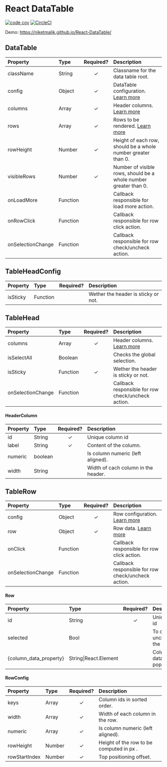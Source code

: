 # React DataTable

[![code cov](https://codecov.io/gh/NiketMalik/React-DataTable/branch/master/graph/badge.svg)](https://codecov.io/gh/NiketMalik/React-DataTable)
[![CircleCI](https://circleci.com/gh/NiketMalik/React-DataTable.svg?style=shield)](https://circleci.com/gh/NiketMalik/React-DataTable)

Demo: https://niketmalik.github.io/React-DataTable/

## DataTable

| Property          | Type     | Required? | Description                                                      |
| :---------------- | :------- | :-------: | :--------------------------------------------------------------- |
| className         | String   |     ✓     | Classname for the data table root.                               |
| config            | Object   |     ✓     | DataTable configuration. [Learn more](#TableHeadConfig)          |  |
| columns           | Array    |     ✓     | Header columns. [Learn more](#HeaderColumn)                      |
| rows              | Array    |     ✓     | Rows to be rendered. [Learn more](#Row)                          |
| rowHeight         | Number   |     ✓     | Height of each row, should be a whole number greater than 0.     |
| visibleRows       | Number   |     ✓     | Number of visible rows, should be a whole number greater than 0. |
| onLoadMore        | Function |           | Callback responsible for load more action.                       |
| onRowClick        | Function |           | Callback responsible for row click action.                       |
| onSelectionChange | Function |           | Callback responsible for row check/uncheck action.               |

## TableHeadConfig

| Property | Type     | Required? | Description                         |
| :------- | :------- | :-------: | :---------------------------------- |
| isSticky | Function |           | Wether the header is sticky or not. |

## TableHead

| Property          | Type     | Required? | Description                                        |
| :---------------- | :------- | :-------: | :------------------------------------------------- |
| columns           | Array    |     ✓     | Header columns. [Learn more](#HeaderColumn)        |
| isSelectAll       | Boolean  |           | Checks the global selection.                       |
| isSticky          | Function |     ✓     | Wether the header is sticky or not.                |
| onSelectionChange | Function |           | Callback responsible for row check/uncheck action. |

#### HeaderColumn

| Property | Type    | Required? | Description                         |
| :------- | :------ | :-------: | :---------------------------------- |
| id       | String  |     ✓     | Unique column id                    |
| label    | String  |     ✓     | Content of the column.              |
| numeric  | boolean |           | Is column numeric (left aligned).   |
| width    | String  |           | Width of cach column in the header. |

## TableRow

| Property          | Type     | Required? | Description                                        |
| :---------------- | :------- | :-------: | :------------------------------------------------- |
| config            | Object   |     ✓     | Row configuration. [Learn more](#RowConfig)        |
| row               | Object   |     ✓     | Row data. [Learn more](#Row)                       |
| onClick           | Function |           | Callback responsible for row click action.         |
| onSelectionChange | Function |           | Callback responsible for row check/uncheck action. |

#### Row

| Property               | Type                  | Required? | Description                  |
| :--------------------- | :-------------------- | :-------: | :--------------------------- |
| id                     | String                |     ✓     | Unique row id                |
| selected               | Bool                  |           | To check or uncheck the row. |
| {column_data_property} | String\|React.Element |           | Column data to be populated. |

#### RowConfig

| Property      | Type           | Required? | Description                              |
| :------------ | :------------- | :-------: | :--------------------------------------- |
| keys          | Array<String>  |     ✓     | Column ids in sorted order.              |
| width         | Array<String>  |     ✓     | Width of each column in the row.         |
| numeric       | Array<boolean> |     ✓     | Is column numeric (left aligned).        |
| rowHeight     | Number         |     ✓     | Height of the row to be computed in px . |
| rowStartIndex | Number         |     ✓     | Top positioning offset.                  |
